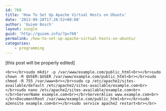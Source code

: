 ```yaml
---
id: 760
title: 'How To Set Up Apache Virtual Hosts on Ubuntu'
date: '2013-09-28T17:28:52+00:00'
author: 'Guiem Bosch'
layout: single
guid: 'http://guiem.info/?p=760'
permalink: /how-to-set-up-apache-virtual-hosts-on-ubuntu/
categories:
    - programming
---
```


\[this post will be properly edited\]

`<br></br>sudo mkdir -p /var/www/example.com/public_html<br></br>sudo chown -R $USER:$USER /var/www/example.com/public_html<br></br>sudo chmod -R 755 /var/www<br></br>sudo cp /etc/apache2/sites-available/default /etc/apache2/sites-available/example.com<br></br>sudo nano /etc/apache2/sites-available/example.com<br></br>ServerName example.com<br></br>ServerAlias www.example.com<br></br>DocumentRoot /var/www/example.com/public_html<br></br>sudo a2ensite example.com<br></br>sudo service apache2 restart<br></br>`